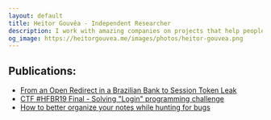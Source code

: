 ```yaml
---
layout: default
title: Heitor Gouvêa - Independent Researcher
description: I work with amazing companies on projects that help people, organizations, and companies take control of their own information.
og_image: https://heitorgouvea.me/images/photos/heitor-gouvea.png
---
```


## Publications:

- [From an Open Redirect in a Brazilian Bank to Session Token Leak](/2020/01/03/From-Open-Redirect-to-Session-Token-Leak)
- [CTF #HFBR19 Final - Solving "Login" programming challenge](/2019/03/12/hfbr19-login-prog-write-up)
- [How to better organize your notes while hunting for bugs](/stories/2019/06/11/organize-your-notes-bug-bounty)
